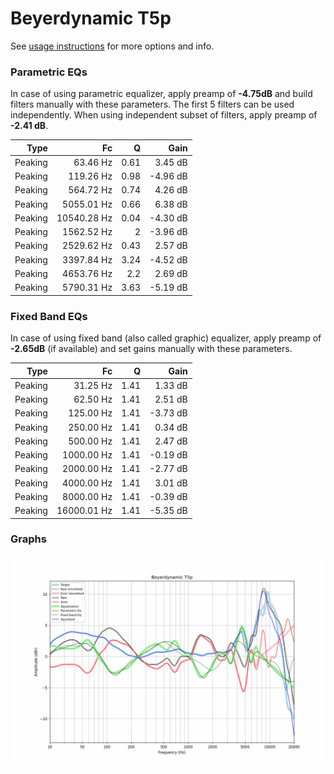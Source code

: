 # Beyerdynamic T5p
See [usage instructions](https://github.com/jaakkopasanen/AutoEq#usage) for more options and info.

### Parametric EQs
In case of using parametric equalizer, apply preamp of **-4.75dB** and build filters manually
with these parameters. The first 5 filters can be used independently.
When using independent subset of filters, apply preamp of **-2.41 dB**.

| Type    | Fc          |    Q | Gain     |
|--------:|------------:|-----:|---------:|
| Peaking | 63.46 Hz    | 0.61 | 3.45 dB  |
| Peaking | 119.26 Hz   | 0.98 | -4.96 dB |
| Peaking | 564.72 Hz   | 0.74 | 4.26 dB  |
| Peaking | 5055.01 Hz  | 0.66 | 6.38 dB  |
| Peaking | 10540.28 Hz | 0.04 | -4.30 dB |
| Peaking | 1562.52 Hz  | 2    | -3.96 dB |
| Peaking | 2529.62 Hz  | 0.43 | 2.57 dB  |
| Peaking | 3397.84 Hz  | 3.24 | -4.52 dB |
| Peaking | 4653.76 Hz  | 2.2  | 2.69 dB  |
| Peaking | 5790.31 Hz  | 3.63 | -5.19 dB |

### Fixed Band EQs
In case of using fixed band (also called graphic) equalizer, apply preamp of **-2.65dB**
(if available) and set gains manually with these parameters.

| Type    | Fc          |    Q | Gain     |
|--------:|------------:|-----:|---------:|
| Peaking | 31.25 Hz    | 1.41 | 1.33 dB  |
| Peaking | 62.50 Hz    | 1.41 | 2.51 dB  |
| Peaking | 125.00 Hz   | 1.41 | -3.73 dB |
| Peaking | 250.00 Hz   | 1.41 | 0.34 dB  |
| Peaking | 500.00 Hz   | 1.41 | 2.47 dB  |
| Peaking | 1000.00 Hz  | 1.41 | -0.19 dB |
| Peaking | 2000.00 Hz  | 1.41 | -2.77 dB |
| Peaking | 4000.00 Hz  | 1.41 | 3.01 dB  |
| Peaking | 8000.00 Hz  | 1.41 | -0.39 dB |
| Peaking | 16000.01 Hz | 1.41 | -5.35 dB |

### Graphs
![](./Beyerdynamic%20T5p.png)